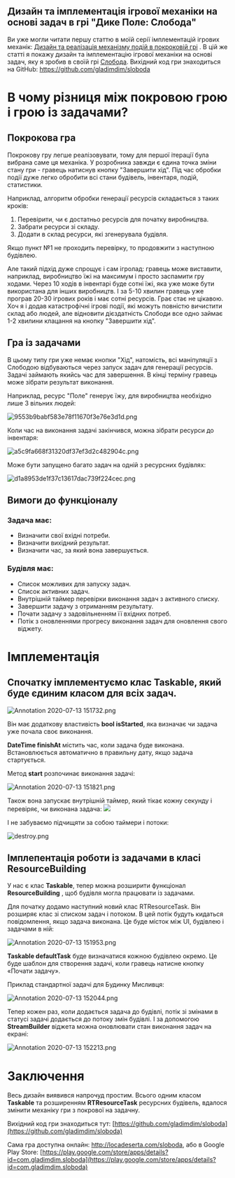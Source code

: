 ## Дизайн та імплементація ігрової механіки на основі задач в грі "Дике Поле: Слобода"

Ви уже могли читати першу статтю в моїй серії імплементацій ігрових механік:  [Дизайн та реалізація механізму подій в покроковій грі](https://www.gladimdim.org/dizajn-ta-realizaciya-mehanizmu-podij-v-pokrokovij-gri-sloboda-ck87f463p006vlfs1pb18szhf) . В цій же статті я покажу дизайн та імплементацію ігрової механіки на основі задач, яку я зробив в своїй грі  [Слобода](https://locadeserta.com/sloboda). Вихідний код гри знаходиться на GitHub:  [https://github.com/gladimdim/sloboda
](https://github.com/gladimdim/sloboda) 
# В чому різниця між покровою грою і грою із задачами?

## Покрокова гра
Покрокову гру легше реалізовувати, тому для першої ітерації була вибрана саме ця механіка. У розробника завжди є єдина точка зміни стану гри - гравець натиснув кнопку "Завершити хід". Під час обробки події дуже легко обробити всі стани будівель, інвентаря, подій, статистики. 

Наприклад, алгоритм обробки генерації ресурсів складається з таких кроків:

1. Перевірити, чи є достатньо ресурсів для початку виробництва.
2. Забрати ресурси зі складу.
3. Додати в склад ресурси, які згенерувала будівля.

Якщо пункт №1 не проходить перевірку, то продовжити з наступною будівлею.

Але такий підхід дуже спрощує і сам ігролад: гравець може виставити, наприклад, виробництво їжі на максимум і просто заспамити гру ходами. Через 10 ходів в інвентарі буде сотні їжі, яка уже може бути використана для інших виробництв. І за 5-10 хвилин гравець уже програв 20-30 ігрових років і має сотні ресурсів. Грає стає не цікавою. Хоч я і додав катастрофічні ігрові події, які можуть повністю вичистити склад або людей, але відновити дієздатність Слободи все одно займає 1-2 хвилини клацання на кнопку "Завершити хід".

## Гра із задачами
В цьому типу гри уже немає кнопки "Хід", натомість, всі маніпуляції з Слободою відбуваються через запуск задач для генерації ресурсів. Задачі займають якийсь час для завершення. В кінці терміну гравець може зібрати результат виконання.

Наприклад, ресурс "Поле" генерує їжу, для виробництва необхідно лише 3 вільних людей:

![9553b9babf583e78f11670f3e76e3d1d.png](https://cdn.hashnode.com/res/hashnode/image/upload/v1594666303841/-TRHsocHK.png)

Коли час на виконання задачі закінчився, можна зібрати ресурси до інвентаря:

![a5c9fa668f31320df37ef3d2c482904c.png](https://cdn.hashnode.com/res/hashnode/image/upload/v1594666391111/_YoMGFH97.png)

Може бути запущено багато задач на одній з ресурсних будівлях:

![d1a8953de1f37c13617dac739f224cec.png](https://cdn.hashnode.com/res/hashnode/image/upload/v1594666466982/yiuj0CVOw.png)

## Вимоги до функціоналу

### Задача має:
- Визначити свої вхідні потреби.
- Визначити вихідний результат.
- Визначити час, за який вона завершується.


### Будівля має:
- Список можливих для запуску задач.
- Список активних задач.
- Внутрішній таймер перевірки виконання задач з активного списку.
- Завершити задачу з отриманням результату.
- Почати задачу з задовільненням її вхідних потреб.
- Потік з оновленнями прогресу виконання задач для оновлення свого віджету.

# Імплементація
## Спочатку імплементуємо клас Taskable, який буде єдиним класом для всіх задач.

![Annotation 2020-07-13 151732.png](https://cdn.hashnode.com/res/hashnode/image/upload/v1594642668499/MXMYRn_lq.png)

Він має додаткову властивість **bool isStarted**, яка визначає чи задача уже почала своє виконання.

**DateTime finishAt** містить час, коли задача буде виконана. Встановлюється автоматично в правильну дату, якщо задача стартується. 

Метод **start** розпочинає виконання задачі:

![Annotation 2020-07-13 151821.png](https://cdn.hashnode.com/res/hashnode/image/upload/v1594642742208/1gmdbHWqs.png)

Також вона запускає внутрішній таймер, який тікає кожну секунду і перевіряє, чи виконана задача:
![](task_based/Photo%2012%20Jul%202020,%20163743.jpg)

І не забуваємо підчищяти за собою таймери і потоки:

![destroy.png](https://cdn.hashnode.com/res/hashnode/image/upload/v1594642754715/GzXt137GG.png)

## Імплепентація роботи із задачами в класі ResourceBuilding

У нас є клас **Taskable**, тепер можна розширити функціонал **ResourceBuilding** , щоб будівля могла працювати із задачами.

Для початку додамо наступний новий клас RTResourceTask. Він розширяє клас зі списком задач і потоком. В цей потік будуть кидаться повідомлення, якщо задача виконана. Це буде місток між UI, будівлею і задачами в ній:

![Annotation 2020-07-13 151953.png](https://cdn.hashnode.com/res/hashnode/image/upload/v1594642808615/jlLOM0scB.png)

**Taskable defaultTask** буде визначатися кожною будівлею окремо. Це буде шаблон для створення задачі, коли гравець натисне кнопку «Почати задачу».

Приклад стандартної задачі для Будинку Мисливця:

![Annotation 2020-07-13 152044.png](https://cdn.hashnode.com/res/hashnode/image/upload/v1594642864917/QTejQiz1I.png)

Тепер кожен раз, коли додається задача до будівлі, потік зі змінами в статусі задачі додається до потоку змін будівлі. І за допомогою **StreamBuilder** віджета можна оновлювати стан виконання задач на екрані:


![Annotation 2020-07-13 152213.png](https://cdn.hashnode.com/res/hashnode/image/upload/v1594642945945/swRP16aS3.png)

# Заключення

Весь дизайн виявився напрочуд простим. Всього одним класом **Taskable** та розширенням **RTResourceTask** ресурсних будівель, вдалося змінити механіку гри з покрової на задачну.

Вихідний код гри знаходиться тут:  [https://github.com/gladimdim/sloboda](https://github.com/gladimdim/sloboda) 

Сама гра доступна онлайн: http://locadeserta.com/sloboda, або в Google Play Store:  [https://play.google.com/store/apps/details?id=com.gladimdim.sloboda](https://play.google.com/store/apps/details?id=com.gladimdim.sloboda) 